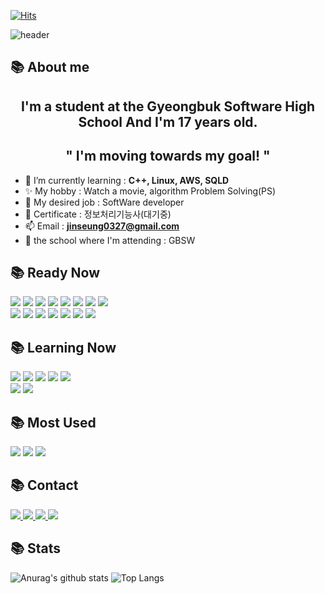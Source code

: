 [![Hits](https://hits.seeyoufarm.com/api/count/incr/badge.svg?url=https%3A%2F%2Fgithub.com%2Fjinseung0327&count_bg=%23514FB4&title_bg=%233B34C4&icon=github.svg&icon_color=%23ABA0D0&title=Github&edge_flat=true)](https://hits.seeyoufarm.com)

![header](https://capsule-render.vercel.app/api?type=shark&color=auto&height=250&section=header&text=Jinseung's%20GitHub&fontSize=70&animation=scaleIn)

## 📚 About me
<h2 align="center">I'm a student at the Gyeongbuk Software High School And I'm 17 years old.</h3>
<h2 align="center">" I'm moving towards my goal! "</h3>


- 🌱 I’m currently learning : **C++, Linux, AWS, SQLD**
- ✨ My hobby : Watch a movie, algorithm Problem Solving(PS)
- 🧨 My desired job : SoftWare developer
- 📝 Certificate : 정보처리기능사(대기중)
- 📫 Email : **jinseung0327@gmail.com**
- 🏫 the school where I'm attending : GBSW

## 📚 Ready Now

<div display="flex">
    <img src="https://img.shields.io/badge/html5-%23E34F26.svg?style=for-the-badge&logo=html5&logoColor=white" />
    <img src="https://img.shields.io/badge/node.js-FCC624?style=for-the-badge&logo=node.js&logoColor=black" />
    <img src="https://img.shields.io/badge/Express-000000?style=for-the-badge&logo=express&logoColor=white" />
    <img src="https://img.shields.io/badge/nestjs-%23E0234E.svg?style=for-the-badge&logo=nestjs&logoColor=white" />
    <img src="https://img.shields.io/badge/Typeform-262627.svg?style=for-the-badge&logo=Typeform&logoColor=white" />
    <img src="https://img.shields.io/badge/NPM-%23CB3837.svg?style=for-the-badge&logo=npm&logoColor=white" />
    <img src="https://img.shields.io/badge/yarn-%232C8EBB.svg?style=for-the-badge&logo=yarn&logoColor=white" />
    <img src="https://img.shields.io/badge/postgres-%23316192.svg?style=for-the-badge&logo=postgresql&logoColor=white" />
    <br>
    <img src="https://camo.githubusercontent.com/0d7baa31f8240f8594bbcf5df27410c0986455d8c46222f05099a62fa957c31b/68747470733a2f2f696d672e736869656c64732e696f2f7374617469632f76313f7374796c653d666f722d7468652d6261646765266d6573736167653d4a534f4e2b5765622b546f6b656e7326636f6c6f723d303030303030266c6f676f3d4a534f4e2b5765622b546f6b656e73266c6f676f436f6c6f723d464646464646266c6162656c3d" />
    <img src="https://img.shields.io/badge/mysql-%2300f.svg?style=for-the-badge&logo=mysql&logoColor=white" />
    <img src="https://img.shields.io/badge/MongoDB-%234ea94b.svg?style=for-the-badge&logo=mongodb&logoColor=white" />
    <img src="https://img.shields.io/badge/Linux-FCC624?style=for-the-badge&logo=linux&logoColor=black" />
    <img src="https://img.shields.io/badge/SQL Server-%2307405e.svg?style=for-the-badge&logo=microsoftsqlserver&logoColor=white" />
    <img src="https://img.shields.io/badge/ruby-%23CC342D.svg?style=for-the-badge&logo=ruby&logoColor=white" />
    <img src="https://img.shields.io/badge/rails-%23CC0000.svg?style=for-the-badge&logo=ruby-on-rails&logoColor=white" />
</div>

## 📚 Learning Now

<div display="flex">
    <img src="https://img.shields.io/badge/TypeScript-%23646CFF.svg?style=for-the-badge&logo=typescript&logoColor=white" />
    <img src="https://img.shields.io/badge/JavaScript-FCC624?style=for-the-badge&logo=javascript&logoColor=black" />
    <img src="https://img.shields.io/badge/React-%2320232a.svg?style=for-the-badge&logo=react&logoColor=%2361DAFB" />
    <img src="https://img.shields.io/badge/Python-%23646CFF.svg?style=for-the-badge&logo=python&logoColor=yellow" /> 
    <img src="https://img.shields.io/badge/css3-%231572B6.svg?style=for-the-badge&logo=css3&logoColor=white" />
    <br>
    <img src="https://img.shields.io/badge/docker-%230db7ed.svg?style=for-the-badge&logo=docker&logoColor=white" />
    <img src="https://img.shields.io/badge/AWS-%23FF9900.svg?style=for-the-badge&logo=amazon-aws&logoColor=white" />
</div>

## 📚 Most Used

<div display="flex">
    <img src="https://img.shields.io/badge/nestjs-%23E0234E.svg?style=for-the-badge&logo=nestjs&logoColor=white" />
    <img src="https://camo.githubusercontent.com/0d7baa31f8240f8594bbcf5df27410c0986455d8c46222f05099a62fa957c31b/68747470733a2f2f696d672e736869656c64732e696f2f7374617469632f76313f7374796c653d666f722d7468652d6261646765266d6573736167653d4a534f4e2b5765622b546f6b656e7326636f6c6f723d303030303030266c6f676f3d4a534f4e2b5765622b546f6b656e73266c6f676f436f6c6f723d464646464646266c6162656c3d" />
    <img src="https://img.shields.io/badge/MongoDB-%234ea94b.svg?style=for-the-badge&logo=mongodb&logoColor=white" />
</div>


## 📚 Contact 



<a href="https://instagram.com/wlstmd_">
    <img src="https://img.shields.io/badge/Instagram-%23E4405F.svg?style=for-the-badge&logo=Instagram&logoColor=white" />
</a>

<a href="https://discordapp.com/users/648462033775362061">
    <img src="https://img.shields.io/badge/Discord-%235865F2.svg?style=for-the-badge&logo=discord&logoColor=white" />
</a>
   
 <a href="https://twitter.com/jinseung0327">
    <img src="https://img.shields.io/badge/Twitter-%231DA1F2.svg?style=for-the-badge&logo=Twitter&logoColor=white" />
</a>

<a href="https://www.facebook.com/profile.php?id=100053598187971&mibextid=ZbWKwL">
    <img src="https://img.shields.io/badge/Facebook-blue?style=for-the-badge&logo=facebook&logoColor=white" />
</a>





## 📚 Stats



![Anurag's github stats](https://github-readme-stats.vercel.app/api?username=jinseung0327&show_icons=true&theme=tokyonight)  ![Top Langs]( https://github-readme-stats.vercel.app/api/top-langs/?username=jinseung0327&layout=compact&theme=tokyonight)



